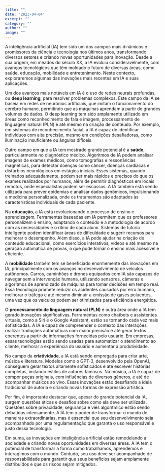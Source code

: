 ```yaml
---
title: ""
date: "2023-04-04"
excerpt: ""
category: ""
author: ""
image: ""
---
```


A inteligência artificial (IA) tem sido um dos campos mais dinâmicos e promissores da ciência e tecnologia nos últimos anos, transformando diversos setores e criando novas oportunidades para inovação. Desde a sua origem, em meados do século XX, a IA evoluiu consideravelmente, com avanços tecnológicos que têm moldado o futuro de diversas áreas, como saúde, educação, mobilidade e entretenimento. Neste contexto, exploraremos algumas das inovações mais recentes em IA e suas aplicações.

Um dos avanços mais notáveis em IA é o uso de redes neurais profundas, ou **deep learning**, para resolver problemas complexos. Este campo da IA se baseia em redes de neurônios artificiais, que imitam o funcionamento do cérebro humano, permitindo que as máquinas aprendam a partir de grandes volumes de dados. O deep learning tem sido amplamente utilizado em áreas como reconhecimento de fala e imagem, processamento de linguagem natural (PLN) e até mesmo na criação de conteúdo. Por exemplo, em sistemas de reconhecimento facial, a IA é capaz de identificar indivíduos com alta precisão, mesmo em condições desafiadoras, como iluminação insuficiente ou ângulos difíceis.

Outro campo em que a IA tem mostrado grande potencial é a **saúde**, particularmente no diagnóstico médico. Algoritmos de IA podem analisar imagens de exames médicos, como tomografias e ressonâncias magnéticas, para detectar doenças como câncer, doenças cardíacas e distúrbios neurológicos em estágios iniciais. Esses sistemas, quando treinados adequadamente, podem ser mais rápidos e precisos do que os exames realizados por humanos, além de permitir diagnósticos em locais remotos, onde especialistas podem ser escassos. A IA também está sendo utilizada para prever epidemias e analisar dados genômicos, impulsionando a medicina personalizada, onde os tratamentos são adaptados às características individuais de cada paciente.

Na **educação**, a IA está revolucionando o processo de ensino e aprendizagem. Ferramentas baseadas em IA permitem que os professores personalizem o ensino, adaptando o conteúdo e a metodologia de acordo com as necessidades e o ritmo de cada aluno. Sistemas de tutoria inteligente podem identificar áreas de dificuldade e sugerir recursos para melhorar o desempenho. Além disso, a IA pode ajudar na criação de conteúdo educacional, como exercícios interativos, vídeos e até mesmo na geração automática de provas, o que pode tornar o ensino mais acessível e eficiente.

A **mobilidade** também tem se beneficiado enormemente das inovações em IA, principalmente com os avanços no desenvolvimento de veículos autônomos. Carros, caminhões e drones equipados com IA são capazes de navegar sem a intervenção humana, utilizando sensores, câmeras e algoritmos de aprendizado de máquina para tomar decisões em tempo real. Essa tecnologia promete reduzir os acidentes causados por erro humano, melhorar o tráfego e até mesmo diminuir a emissão de gases poluentes, uma vez que os veículos podem ser otimizados para eficiência energética.

O **processamento de linguagem natural (PLN)** é outra área onde a IA tem gerado inovações significativas. Ferramentas como chatbots e assistentes virtuais, como a Siri e o Google Assistant, estão se tornando cada vez mais sofisticadas. A IA é capaz de compreender o contexto das interações, realizar traduções automáticas com maior precisão e até gerar textos coerentes a partir de informações fornecidas pelo usuário. Em empresas, essas tecnologias estão sendo usadas para automatizar o atendimento ao cliente, melhorar a experiência do usuário e aumentar a produtividade.

No campo da **criatividade**, a IA está sendo empregada para criar arte, música e literatura. Modelos como o GPT-3, desenvolvido pela OpenAI, conseguem gerar textos altamente sofisticados e até escrever histórias completas, imitando estilos de autores famosos. Na música, a IA é capaz de compor peças originais, com influências de diversos gêneros, e até de acompanhar músicos ao vivo. Essas inovações estão desafiando a ideia tradicional de autoria e criando novas formas de expressão artística.

Por fim, é importante destacar que, apesar do grande potencial da IA, surgem questões éticas e desafios sobre como ela deve ser utilizada. Questões sobre privacidade, segurança e viés algorítmico estão sendo debatidas intensamente. A IA tem o poder de transformar o mundo de maneiras extraordinárias, mas é essencial que seu desenvolvimento seja acompanhado por uma regulamentação que garanta o uso responsável e justo dessa tecnologia.

Em suma, as inovações em inteligência artificial estão remodelando a sociedade e criando novas oportunidades em diversas áreas. A IA tem o potencial de transformar a forma como trabalhamos, aprendemos e interagimos com o mundo. Contudo, seu uso deve ser acompanhado de responsabilidade para garantir que seus benefícios sejam amplamente distribuídos e que os riscos sejam mitigados.